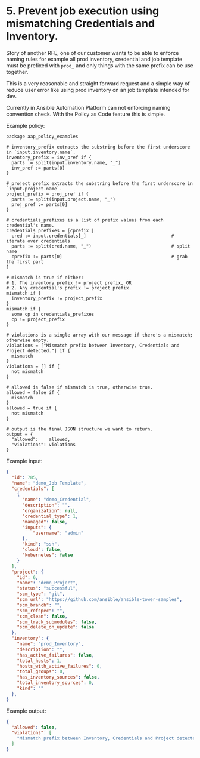 # 5. Prevent job execution using mismatching Credentials and Inventory.

Story of another RFE, one of our customer wants to be able to enforce naming rules for example all prod inventory, credential and job template must be prefixed with `prod_` and only things with the same prefix can be use together.

This is a very reasonable and straight forward request and a simple way of reduce user error like using prod inventory on an job template intended for dev.

Currently in Ansible Automation Platform can not enforcing naming convention check. With the Policy as Code feature this is simple.

Example policy:

```rego
package aap_policy_examples

# inventory_prefix extracts the substring before the first underscore in `input.inventory.name`.
inventory_prefix = inv_pref if {
  parts := split(input.inventory.name, "_")
  inv_pref := parts[0]
}

# project_prefix extracts the substring before the first underscore in `input.project.name`.
project_prefix = proj_pref if {
  parts := split(input.project.name, "_")
  proj_pref := parts[0]
}

# credentials_prefixes is a list of prefix values from each credential's name.
credentials_prefixes = [cprefix |
  cred := input.credentials[_]                                # iterate over credentials
  parts := split(cred.name, "_")                              # split name
  cprefix := parts[0]                                         # grab the first part
]

# mismatch is true if either:
# 1. The inventory prefix != project prefix, OR
# 2. Any credential's prefix != project prefix.
mismatch if {
  inventory_prefix != project_prefix
}
mismatch if {
  some cp in credentials_prefixes
  cp != project_prefix
}

# violations is a single array with our message if there's a mismatch; otherwise empty.
violations = ["Mismatch prefix between Inventory, Credentials and Project detected."] if {
  mismatch
}
violations = [] if {
  not mismatch
}

# allowed is false if mismatch is true, otherwise true.
allowed = false if {
  mismatch
}
allowed = true if {
  not mismatch
}

# output is the final JSON structure we want to return.
output = {
  "allowed":    allowed,
  "violations": violations
}
```

Example input:

```json
{
  "id": 785,
  "name": "demo_Job Template",
  "credentials": [
    {
      "name": "demo_Credential",
      "description": "",
      "organization": null,
      "credential_type": 1,
      "managed": false,
      "inputs": {
          "username": "admin"
      },
      "kind": "ssh",
      "cloud": false,
      "kubernetes": false
    }
  ],
  "project": {
    "id": 6,
    "name": "demo_Project",
    "status": "successful",
    "scm_type": "git",
    "scm_url": "https://github.com/ansible/ansible-tower-samples",
    "scm_branch": "",
    "scm_refspec": "",
    "scm_clean": false,
    "scm_track_submodules": false,
    "scm_delete_on_update": false
  },
  "inventory": {
    "name": "prod_Inventory",
    "description": "",
    "has_active_failures": false,
    "total_hosts": 1,
    "hosts_with_active_failures": 0,
    "total_groups": 0,
    "has_inventory_sources": false,
    "total_inventory_sources": 0,
    "kind": ""
  },
}
```

Example output:

```json
{
  "allowed": false,
  "violations": [
    "Mismatch prefix between Inventory, Credentials and Project detected."
  ]
}
```
